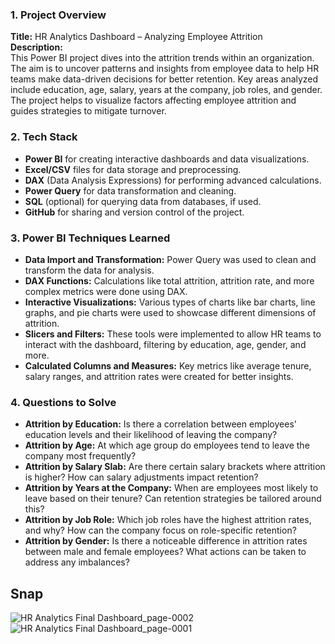 ### 1. **Project Overview**
   **Title:** HR Analytics Dashboard – Analyzing Employee Attrition  
   **Description:**  
   This Power BI project dives into the attrition trends within an organization. The aim is to uncover patterns and insights from employee data to help HR teams make data-driven decisions for better retention. Key areas analyzed include education, age, salary, years at the company, job roles, and gender. The project helps to visualize factors affecting employee attrition and guides strategies to mitigate turnover.

### 2. **Tech Stack**
   - **Power BI** for creating interactive dashboards and data visualizations.
   - **Excel/CSV** files for data storage and preprocessing.
   - **DAX** (Data Analysis Expressions) for performing advanced calculations.
   - **Power Query** for data transformation and cleaning.
   - **SQL** (optional) for querying data from databases, if used.
   - **GitHub** for sharing and version control of the project.

### 3. **Power BI Techniques Learned**
   - **Data Import and Transformation:** Power Query was used to clean and transform the data for analysis.
   - **DAX Functions:** Calculations like total attrition, attrition rate, and more complex metrics were done using DAX.
   - **Interactive Visualizations:** Various types of charts like bar charts, line graphs, and pie charts were used to showcase different dimensions of attrition.
   - **Slicers and Filters:** These tools were implemented to allow HR teams to interact with the dashboard, filtering by education, age, gender, and more.
   - **Calculated Columns and Measures:** Key metrics like average tenure, salary ranges, and attrition rates were created for better insights.

### 4. **Questions to Solve**
   - **Attrition by Education:** Is there a correlation between employees' education levels and their likelihood of leaving the company?
   - **Attrition by Age:** At which age group do employees tend to leave the company most frequently?
   - **Attrition by Salary Slab:** Are there certain salary brackets where attrition is higher? How can salary adjustments impact retention?
   - **Attrition by Years at the Company:** When are employees most likely to leave based on their tenure? Can retention strategies be tailored around this?
   - **Attrition by Job Role:** Which job roles have the highest attrition rates, and why? How can the company focus on role-specific retention?
   - **Attrition by Gender:** Is there a noticeable difference in attrition rates between male and female employees? What actions can be taken to address any imbalances?
## Snap
![HR Analytics Final Dashboard_page-0002](https://github.com/user-attachments/assets/cd2433cf-9626-4489-9a68-8b1c61620fcb)
![HR Analytics Final Dashboard_page-0001](https://github.com/user-attachments/assets/f8777f63-1257-4b2d-ac9a-00fd55caaf6b)

